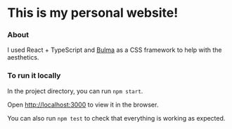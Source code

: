 # This is my personal website!

### About

I used React + TypeScript and [Bulma](https://bulma.io) as a CSS framework to help with the aesthetics.


### To run it locally

In the project directory, you can run `npm start`.

Open [http://localhost:3000](http://localhost:3000) to view it in the browser.

You can also run `npm test` to check that everything is working as expected.

